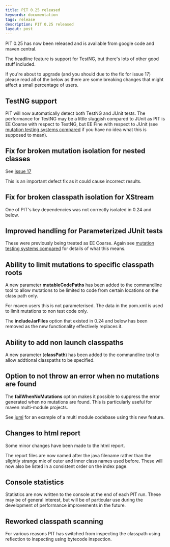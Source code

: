 ```yaml
---
title: PIT 0.25 released
keywords: documentation
tags: release
description: PIT 0.25 released
layout: post
---
```


PIT 0.25 has now been released and is available from google code and maven central.

<!-- more -->

The headline feature is support for TestNG, but there's lots of other good stuff included.

If you're about to upgrade (and you should due to the fix for issue 17) please read all of the below as there are some breaking changes that might affect a small percentage of users.

## TestNG support

PIT will now automatically detect both TestNG and JUnit tests. The performance for TestNG may be a little sluggish compared to JUnit
as PIT is EE Coarse with respect to TestNG, but EE Fine with respect to JUnit (see [mutation testing systems compared](/java_mutation_testing_systems/) if you have no idea what this is supposed to mean).

## Fix for broken mutation isolation for nested classes

See [issue 17](http://code.google.com/p/pitestrunner/issues/detail?id=17)

This is an important defect fix as it could cause incorrect results.

## Fix for broken classpath isolation for XStream

One of PIT's key dependencies was not correctly isolated in 0.24 and below.

## Improved handling for Parameterized JUnit tests

These were previously being treated as EE Coarse. Again see [mutation testing systems compared](/java_mutation_testing_systems/) for details of what this means.

## Ability to limit mutations to specific classpath roots 

A new parameter **mutableCodePaths** has been added to the commandline tool to allow mutations to be limited to code from certain locations on the class path only.

For maven users this is not parameterised. The data in the pom.xml is used to limit mutations to non test code only.

The **includeJarFiles** option that existed in 0.24 and below has been removed as the new functionality effectively replaces it.

## Ability to add non launch classpaths

A new parameter (**classPath**) has been added to the commandline tool to allow addtional classpaths to be specified.

## Option to not throw an error when no mutations are found

The **failWhenNoMutations** option makes it possible to suppress the error generated when no mutations are found. This is particularly useful for
maven multi-module projects.

See [jumi](https://github.com/orfjackal/jumi) for an example of a multi module codebase using this new feature.

## Changes to html report

Some minor changes have been made to the html report.

The report files are now named after the java filename rather than the slightly strange mix of outer and inner class names used before. These
will now also be listed in a consistent order on the index page.

## Console statistics

Statistics are now written to the console at the end of each PIT run. These may be of general interest, but will be of particular
use during the development of performance improvements in the future.

## Reworked classpath scanning

For various reasons PIT has switched from inspecting the classpath using reflection to inspecting using bytecode inspection.

